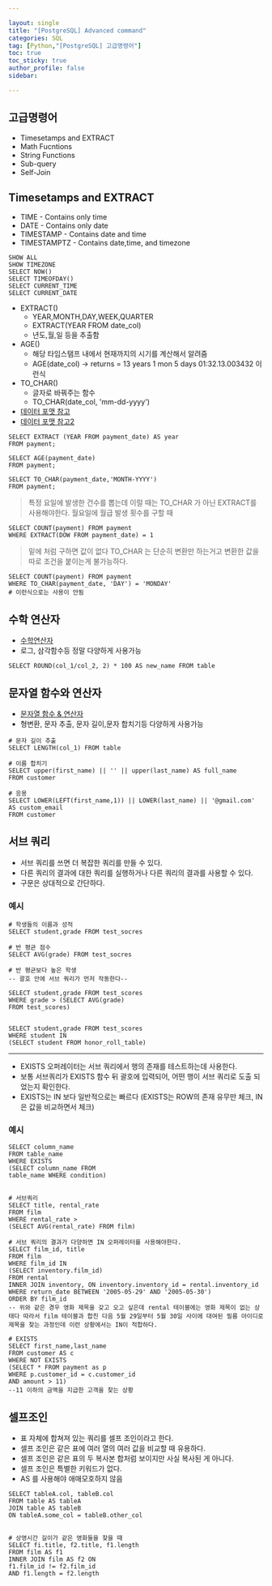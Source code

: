 ```yaml
---

layout: single
title: "[PostgreSQL] Advanced command"
categories: SQL
tag: [Python,"[PostgreSQL] 고급명령어"]
toc: true
toc_sticky: true
author_profile: false
sidebar:

---
```

## 고급명령어
- Timesetamps and EXTRACT
- Math Fucntions
- String Functions
- Sub-query
- Self-Join

## Timesetamps and EXTRACT
- TIME - Contains only time
- DATE - Contains only date
- TIMESTAMP - Contains date and time
- TIMESTAMPTZ - Contains date,time, and timezone

```postgresql
SHOW ALL
SHOW TIMEZONE
SELECT NOW()
SELECT TIMEOFDAY()
SELECT CURRENT_TIME
SELECT CURRENT_DATE
```

- EXTRACT()
	- YEAR,MONTH,DAY,WEEK,QUARTER
	- EXTRACT(YEAR FROM date_col)
	- 년도,월,일 등을 추출함
- AGE()
	- 해당 타임스탬프 내에서 현재까지의 시기를 계산해서 알려줌
	- AGE(date_col) -> returns = 13 years 1 mon 5 days 01:32.13.003432 이런식
- TO_CHAR()
	- 글자로 바꿔주는 함수
	- TO_CHAR(date_col, 'mm-dd-yyyy')
- [데이터 포맷 참고](https://www.postgresql.org/docs/current/functions-formatting.html)
- [데이터 포맷 참고2](https://www.postgresql.org/docs/current/functions-datetime.html)
```postgresql
SELECT EXTRACT (YEAR FROM payment_date) AS year
FROM payment;

SELECT AGE(payment_date)
FROM payment;

SELECT TO_CHAR(payment_date,'MONTH-YYYY')
FROM payment;
```

> 특정 요일에 발생한 건수를 뽑는데 이럴 때는 TO_CHAR 가 아닌 EXTRACT를 사용해야한다.
> 	월요일에 월급 발생 횟수를 구할 때

```postgresql
SELECT COUNT(payment) FROM payment
WHERE EXTRACT(DOW FROM payment_date) = 1
```

> 밑에 처럼 구하면 값이 없다 TO_CHAR 는 단순히 변환만 하는거고 변환한 값을 따로 조건을 붙이는게 불가능하다.

```postgresql
SELECT COUNT(payment) FROM payment
WHERE TO_CHAR(payment_date, 'DAY') = 'MONDAY'
# 이런식으로는 사용이 안됨
```

## 수학 연산자
- [수학연산자](https://www.postgresql.org/docs/current/functions-math.html)
- 로그, 삼각함수등 정말 다양하게 사용가능

```postgresql
SELECT ROUND(col_1/col_2, 2) * 100 AS new_name FROM table
```

## 문자열 함수와 연산자
- [문자열 함수 & 연산자](https://www.postgresql.org/docs/current/functions-string.html)
- 형변환, 문자 추출, 문자 길이,문자 합치기등 다양하게 사용가능

```postgresql
# 문자 길이 추출
SELECT LENGTH(col_1) FROM table 

# 이름 합치기
SELECT upper(first_name) || '' || upper(last_name) AS full_name
FROM customer

# 응용
SELECT LOWER(LEFT(first_name,1)) || LOWER(last_name) || '@gmail.com'
AS custom_email
FROM customer
```


## 서브 쿼리
- 서브 쿼리를 쓰면 더 복잡한 쿼리를 만들 수 있다.
- 다른 쿼리의 결과에 대한 쿼리를 실행하거나 다른 쿼리의 결과를 사용할 수 있다.
- 구문은 상대적으로 간단하다.

### 예시
```postgresql
# 학생들의 이름과 성적
SELECT student,grade FROM test_socres 

# 반 평균 점수
SELECT AVG(grade) FROM test_socres

# 반 평균보다 높은 학생
-- 괄호 안에 서브 쿼리가 먼저 작동한다--

SELECT student,grade FROM test_scores
WHERE grade > (SELECT AVG(grade)
FROM test_scores)


SELECT student,grade FROM test_scores
WHERE student IN
(SELECT student FROM honor_roll_table) 

```
----

- EXISTS 오퍼레이터는 서브 쿼리에서 행의 존재를 테스트하는데 사용한다.
- 보통 서브쿼리가 EXISTS 함수 뒤 괄호에 입력되어, 어떤 행이 서브 쿼리로 도출 되었는지 확인한다.
- EXISTS는 IN 보다 일반적으로는 빠르다 (EXISTS는 ROW의 존재 유무만 체크, IN은 값을 비교하면서 체크)
### 예시
```postgresql
SELECT column_name
FROM table_name
WHERE EXISTS
(SELECT column_name FROM
table_name WHERE condition)


# 서브쿼리
SELECT title, rental_rate
FROM film
WHERE rental_rate >
(SELECT AVG(rental_rate) FROM film)

# 서브 쿼리의 결과가 다양하면 IN 오퍼레이터를 사용해야한다.
SELECT film_id, title
FROM film
WHERE film_id IN
(SELECT inventory.film_id)
FROM rental
INNER JOIN inventory, ON inventory.inventory_id = rental.inventory_id
WHERE return_date BETWEEN '2005-05-29' AND '2005-05-30')
ORDER BY film_id
-- 위와 같은 경우 영화 제목을 갖고 오고 싶은데 rental 테이블에는 영화 제목이 없는 상태다 따라서 film 테이블과 합친 다음 5월 29일부터 5월 30일 사이에 대여된 필름 아이디로 제목을 찾는 과정인데 이런 상황에서는 IN이 적합하다.

# EXISTS 
SELECT first_name,last_name
FROM customer AS c
WHERE NOT EXISTS
(SELECT * FROM payment as p
WHERE p.customer_id = c.customer_id
AND amount > 11)
--11 이하의 금액을 지급한 고객을 찾는 상황
```

## 셀프조인
- 표 자체에 합쳐져 있는 쿼리를 셀프 조인이라고 한다.
- 셀프 조인은 같은 표에 여러 열의 여러 값을 비교할 때 유용하다.
- 셀프 조인은 같은 표의 두 복사본 합처럼 보이지만 사실 복사된 게 아니다.
- 셀프 조인은 특별한 키워드가 없다.
- AS 를 사용해야 애매모호하지 않음

```postgresql
SELECT tableA.col, tableB.col
FROM table AS tableA
JOIN table AS tableB 
ON tableA.some_col = tableB.other_col


# 상영시간 길이가 같은 영화들을 찾을 때
SELECT fi.title, f2.title, f1.length
FROM film AS f1
INNER JOIN film AS f2 ON
f1.film_id != f2.film_id
AND f1.length = f2.length
```

